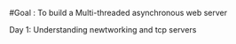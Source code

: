 #Goal : To build a Multi-threaded asynchronous web server

Day 1: Understanding newtworking and tcp servers
